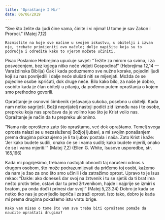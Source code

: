 ```yaml
---
title: 'Opraštanje I Mir'
date: 06/06/2019
---
```


“Sve što želite da ljudi čine vama, činite i vi njima! U tome je sav Zakon i Proroci.” (Matej 7,12)

`Razmislite na koje sve načine u svojem iskustvu, u obitelji i izvan nje, trebate primijeniti ovo načelo; dolje napišite koja su to područja i odredite kako to vjerom možete učiniti.`

Pisac Poslanice Hebrejima upućuje savjet: “Težite za mirom sa svima, i za posvećenjem, bez kojega nitko neće vidjeti Gospodina!” (Hebrejima 12,14 — Varaždinska Biblija) Čak i kada poduzmemo sve nužne korake, pojedini ljudi koji su nas povrijedili i dalje neće slušati niti se mijenjati. Možda će se pojedine osobe ispričati, dok druge neće. Bilo kako bilo, za naše je dobro, osobito kada je član obitelji u pitanju, da pođemo putem opraštanja o kojem smo prethodno govorili.

Opraštanje je osnovni čimbenik rješavanja sukoba, posebno u obitelji. Kada nam netko sagriješi, Božji neprijatelj nastoji podići zid između nas i te osobe, prepreku koja nas sprečava da je volimo kao što je Krist volio nas. Opraštanje je način da tu prepreku uklonimo.

“Nama nije oprošteno zato što opraštamo, već dok opraštamo. Temelj svega oprosta nalazi se u nezasluženoj Božjoj ljubavi, a mi svojim ponašanjem prema drugima pokazujemo je li ta ljubav postala i naša. Zato Krist i kaže: ‘Jer kako budete sudili, onako će se i vama suditi; kako budete mjerili, onako će se i vama mjeriti.’” (Matej 7,2) (Ellen G. White, Isusove usporedbe, str. 165,166)

Kada mi pogriješimo, trebamo nastojati obnoviti taj narušeni odnos s drugom osobom, što može podrazumijevati da priđemo toj osobi, kažemo da nam je žao za ono što smo učinili i da zatražimo oprost. Upravo to je Isus rekao: “Dakle: ako doneseš dar svoj na žrtvenik i tu se sjetiš da ti brat ima nešto protiv tebe, ostavi dar tu pred žrtvenikom, hajde i najprije se izmiri s bratom, pa onda dođi i prinesi dar svoj!” (Matej 5,23.24) Dobro je kada se netko tko nas je povrijedio ispriča i zatraži oprost. Isto tako, dobro je kada mi prema drugima pokažemo istu vrstu brige.

`Kako vam misao o tome što vam sve treba biti oprošteno pomaže da naučite opraštati drugima?`
